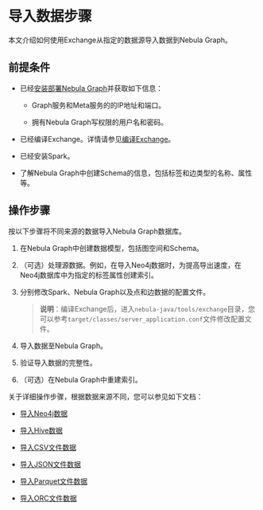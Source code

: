 # 导入数据步骤

本文介绍如何使用Exchange从指定的数据源导入数据到Nebula Graph。

## 前提条件

- 已经[安装部署Nebula Graph](https://docs.nebula-graph.com.cn/2.0/4.deployment-and-installation/2.compile-and-install-nebula-graph/2.install-nebula-graph-by-rpm-or-deb/)并获取如下信息：

  - Graph服务和Meta服务的的IP地址和端口。

  - 拥有Nebula Graph写权限的用户名和密码。

- 已经编译Exchange。详情请参见[编译Exchange](../ex-ug-compile.md)。

- 已经安装Spark。

- 了解Nebula Graph中创建Schema的信息，包括标签和边类型的名称、属性等。

## 操作步骤

按以下步骤将不同来源的数据导入Nebula Graph数据库。

1. 在Nebula Graph中创建数据模型，包括图空间和Schema。

2. （可选）处理源数据。例如，在导入Neo4j数据时，为提高导出速度，在Neo4j数据库中为指定的标签属性创建索引。

3. 分别修改Spark、Nebula Graph以及点和边数据的配置文件。

   > **说明**：编译Exchange后，进入`nebula-java/tools/exchange`目录，您可以参考`target/classes/server_application.conf`文件修改配置文件。

4. 导入数据至Nebula Graph。

5. 验证导入数据的完整性。

6. （可选）在Nebula Graph中重建索引。

关于详细操作步骤，根据数据来源不同，您可以参见如下文档：

- [导入Neo4j数据](ex-ug-import-neo4j.md)

- [导入Hive数据](ex-ug-import-hive.md)

- [导入CSV文件数据](ex-ug-import-from-csv.md)

- [导入JSON文件数据](ex-ug-import-json.md)

- [导入Parquet文件数据](ex-ug-import-parquet.md)

- [导入ORC文件数据](ex-ug-import-orc.md)


<!---
client:hbase、pulsar、kafka
SST
>